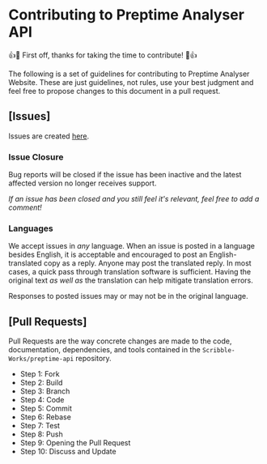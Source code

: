 # Contributing to Preptime Analyser API

:+1::tada: First off, thanks for taking the time to contribute! :tada::+1:


The following is a set of guidelines for contributing to Preptime Analyser Website.
These are just guidelines, not rules, use your best judgment and feel free to
propose changes to this document in a pull request.

## [Issues]

Issues are created [here](https://github.com/Scribble-Works/preptime-api/issues/new).
### Issue Closure

Bug reports will be closed if the issue has been inactive and the latest affected version no longer receives support.

_If an issue has been closed and you still feel it's relevant, feel free to add a comment!_

### Languages

We accept issues in *any* language.
When an issue is posted in a language besides English, it is acceptable and encouraged to post an English-translated copy as a reply.
Anyone may post the translated reply.
In most cases, a quick pass through translation software is sufficient.
Having the original text _as well as_ the translation can help mitigate translation errors.

Responses to posted issues may or may not be in the original language.

## [Pull Requests]

Pull Requests are the way concrete changes are made to the code, documentation,
dependencies, and tools contained in the `Scribble-Works/preptime-api` repository.

* Step 1: Fork
* Step 2: Build
* Step 3: Branch
* Step 4: Code
* Step 5: Commit
* Step 6: Rebase
* Step 7: Test
* Step 8: Push
* Step 9: Opening the Pull Request
* Step 10: Discuss and Update
